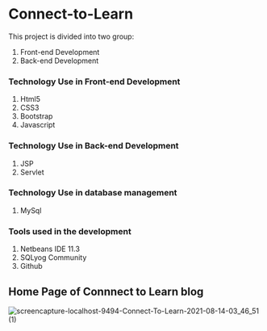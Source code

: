 # Connect-to-Learn
This project is divided into two group:
1. Front-end Development
2. Back-end Development

### Technology Use in Front-end Development 
1. Html5
2. CSS3
3. Bootstrap
4. Javascript

### Technology Use in Back-end Development 
1. JSP
2. Servlet

### Technology Use in database management
1. MySql

### Tools used in the development
1. Netbeans IDE 11.3
2. SQLyog Community 
3. Github

## Home Page of Connnect to Learn blog
![screencapture-localhost-9494-Connect-To-Learn-2021-08-14-03_46_51 (1)](https://user-images.githubusercontent.com/71713885/129426160-3f23e048-c8a0-471a-ba9f-10e6b8dc42a9.png)

